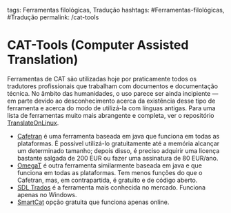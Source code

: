 tags: Ferramentas filológicas, Tradução
hashtags: #Ferramentas-filológicas, #Tradução
permalink: /cat-tools


# CAT-Tools (Computer Assisted Translation)

Ferramentas de CAT são utilizadas hoje por praticamente todos os tradutores profissionais que trabalham com documentos e documentação técnica. No âmbito das humanidades, o uso parece ser ainda incipiente — em parte devido ao desconhecimento acerca da existência desse tipo de ferramenta e acerca do modo de utilizá-la com línguas antigas. Para uma lista de ferramentas muito mais abrangente e completa, ver o repositório [TranslateOnLinux](https://translateonlinux.org).

- [Cafetran](https://www.cafetran.com) é uma ferramenta baseada em java que funciona em todas as plataformas. É possível utilizá-lo gratuitamente até a memória alcançar um determinado tamanho; depois disso, é preciso adquirir uma licença bastante salgada de 200 EUR ou fazer uma assinatura de 80 EUR/ano.
- [OmegaT](https://omegat.org) é outra ferramenta similarmente baseada em java e que funciona em todas as plataformas. Tem menos funções do que o Cafetran, mas, em contrapartida, é gratuito e de código aberto. 
- [SDL Trados](https://www.sdltrados.com) é a ferramenta mais conhecida no mercado. Funciona apenas no Windows.
- [SmartCat](https://www.smartcat.ai/cat-tool/) opção gratuita que funciona apenas online.
